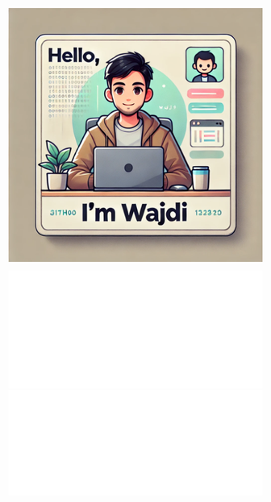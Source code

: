 ![Profile Picture](/github_profile.webp)

![Metrics](/metrics.classic.svg)
![Metrics](/metrics.plugin.isocalendar.svg)

